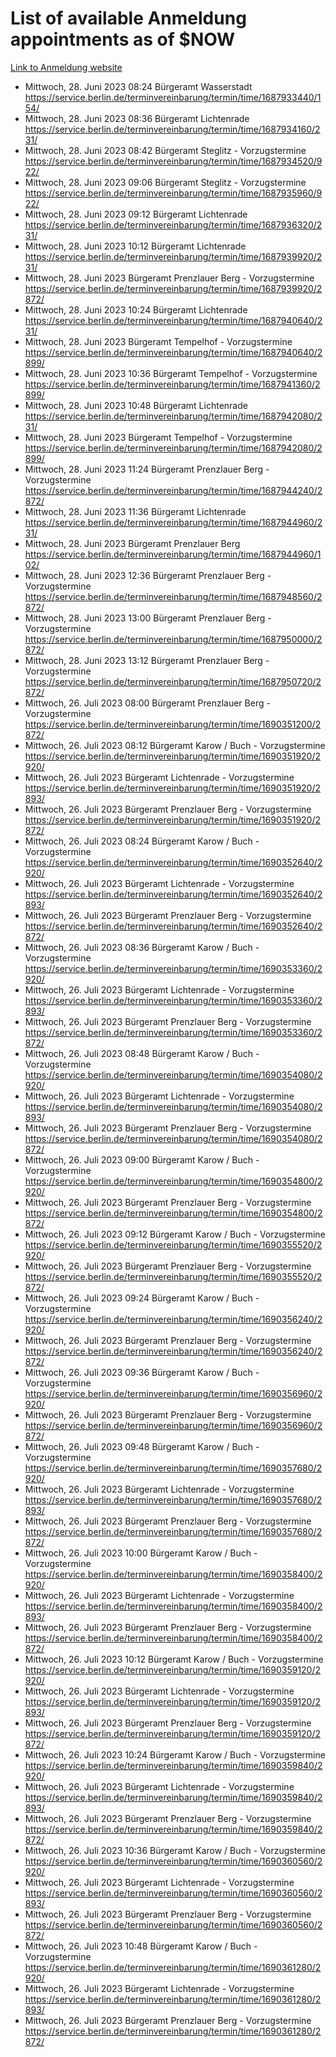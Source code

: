 # List of available Anmeldung appointments as of $NOW
[Link to Anmeldung website](https://service.berlin.de/terminvereinbarung/termin/tag.php?termin=1&anliegen[]=120686&dienstleisterlist=122210,122217,327316,122219,327312,122227,327314,122231,327346,122243,327348,122254,122252,329742,122260,329745,122262,329748,122271,327278,122273,327274,122277,327276,330436,122280,327294,122282,327290,122284,327292,122291,327270,122285,327266,122286,327264,122296,327268,150230,329760,122297,327286,122294,327284,122312,329763,122314,329775,122304,327330,122311,327334,122309,327332,317869,122281,327352,122279,329772,122283,122276,327324,122274,327326,122267,329766,122246,327318,122251,327320,122257,327322,122208,327298,122226,327300&herkunft=http%3A%2F%2Fservice.berlin.de%2Fdienstleistung%2F120686%2F)
- Mittwoch, 28. Juni 2023 08:24 Bürgeramt Wasserstadt https://service.berlin.de/terminvereinbarung/termin/time/1687933440/154/
- Mittwoch, 28. Juni 2023 08:36 Bürgeramt Lichtenrade https://service.berlin.de/terminvereinbarung/termin/time/1687934160/231/
- Mittwoch, 28. Juni 2023 08:42 Bürgeramt Steglitz - Vorzugstermine https://service.berlin.de/terminvereinbarung/termin/time/1687934520/922/
- Mittwoch, 28. Juni 2023 09:06 Bürgeramt Steglitz - Vorzugstermine https://service.berlin.de/terminvereinbarung/termin/time/1687935960/922/
- Mittwoch, 28. Juni 2023 09:12 Bürgeramt Lichtenrade https://service.berlin.de/terminvereinbarung/termin/time/1687936320/231/
- Mittwoch, 28. Juni 2023 10:12 Bürgeramt Lichtenrade https://service.berlin.de/terminvereinbarung/termin/time/1687939920/231/
- Mittwoch, 28. Juni 2023  Bürgeramt Prenzlauer Berg - Vorzugstermine https://service.berlin.de/terminvereinbarung/termin/time/1687939920/2872/
- Mittwoch, 28. Juni 2023 10:24 Bürgeramt Lichtenrade https://service.berlin.de/terminvereinbarung/termin/time/1687940640/231/
- Mittwoch, 28. Juni 2023  Bürgeramt Tempelhof - Vorzugstermine https://service.berlin.de/terminvereinbarung/termin/time/1687940640/2899/
- Mittwoch, 28. Juni 2023 10:36 Bürgeramt Tempelhof - Vorzugstermine https://service.berlin.de/terminvereinbarung/termin/time/1687941360/2899/
- Mittwoch, 28. Juni 2023 10:48 Bürgeramt Lichtenrade https://service.berlin.de/terminvereinbarung/termin/time/1687942080/231/
- Mittwoch, 28. Juni 2023  Bürgeramt Tempelhof - Vorzugstermine https://service.berlin.de/terminvereinbarung/termin/time/1687942080/2899/
- Mittwoch, 28. Juni 2023 11:24 Bürgeramt Prenzlauer Berg - Vorzugstermine https://service.berlin.de/terminvereinbarung/termin/time/1687944240/2872/
- Mittwoch, 28. Juni 2023 11:36 Bürgeramt Lichtenrade https://service.berlin.de/terminvereinbarung/termin/time/1687944960/231/
- Mittwoch, 28. Juni 2023  Bürgeramt Prenzlauer Berg https://service.berlin.de/terminvereinbarung/termin/time/1687944960/102/
- Mittwoch, 28. Juni 2023 12:36 Bürgeramt Prenzlauer Berg - Vorzugstermine https://service.berlin.de/terminvereinbarung/termin/time/1687948560/2872/
- Mittwoch, 28. Juni 2023 13:00 Bürgeramt Prenzlauer Berg - Vorzugstermine https://service.berlin.de/terminvereinbarung/termin/time/1687950000/2872/
- Mittwoch, 28. Juni 2023 13:12 Bürgeramt Prenzlauer Berg - Vorzugstermine https://service.berlin.de/terminvereinbarung/termin/time/1687950720/2872/
- Mittwoch, 26. Juli 2023 08:00 Bürgeramt Prenzlauer Berg - Vorzugstermine https://service.berlin.de/terminvereinbarung/termin/time/1690351200/2872/
- Mittwoch, 26. Juli 2023 08:12 Bürgeramt Karow / Buch - Vorzugstermine https://service.berlin.de/terminvereinbarung/termin/time/1690351920/2920/
- Mittwoch, 26. Juli 2023  Bürgeramt Lichtenrade - Vorzugstermine https://service.berlin.de/terminvereinbarung/termin/time/1690351920/2893/
- Mittwoch, 26. Juli 2023  Bürgeramt Prenzlauer Berg - Vorzugstermine https://service.berlin.de/terminvereinbarung/termin/time/1690351920/2872/
- Mittwoch, 26. Juli 2023 08:24 Bürgeramt Karow / Buch - Vorzugstermine https://service.berlin.de/terminvereinbarung/termin/time/1690352640/2920/
- Mittwoch, 26. Juli 2023  Bürgeramt Lichtenrade - Vorzugstermine https://service.berlin.de/terminvereinbarung/termin/time/1690352640/2893/
- Mittwoch, 26. Juli 2023  Bürgeramt Prenzlauer Berg - Vorzugstermine https://service.berlin.de/terminvereinbarung/termin/time/1690352640/2872/
- Mittwoch, 26. Juli 2023 08:36 Bürgeramt Karow / Buch - Vorzugstermine https://service.berlin.de/terminvereinbarung/termin/time/1690353360/2920/
- Mittwoch, 26. Juli 2023  Bürgeramt Lichtenrade - Vorzugstermine https://service.berlin.de/terminvereinbarung/termin/time/1690353360/2893/
- Mittwoch, 26. Juli 2023  Bürgeramt Prenzlauer Berg - Vorzugstermine https://service.berlin.de/terminvereinbarung/termin/time/1690353360/2872/
- Mittwoch, 26. Juli 2023 08:48 Bürgeramt Karow / Buch - Vorzugstermine https://service.berlin.de/terminvereinbarung/termin/time/1690354080/2920/
- Mittwoch, 26. Juli 2023  Bürgeramt Lichtenrade - Vorzugstermine https://service.berlin.de/terminvereinbarung/termin/time/1690354080/2893/
- Mittwoch, 26. Juli 2023  Bürgeramt Prenzlauer Berg - Vorzugstermine https://service.berlin.de/terminvereinbarung/termin/time/1690354080/2872/
- Mittwoch, 26. Juli 2023 09:00 Bürgeramt Karow / Buch - Vorzugstermine https://service.berlin.de/terminvereinbarung/termin/time/1690354800/2920/
- Mittwoch, 26. Juli 2023  Bürgeramt Prenzlauer Berg - Vorzugstermine https://service.berlin.de/terminvereinbarung/termin/time/1690354800/2872/
- Mittwoch, 26. Juli 2023 09:12 Bürgeramt Karow / Buch - Vorzugstermine https://service.berlin.de/terminvereinbarung/termin/time/1690355520/2920/
- Mittwoch, 26. Juli 2023  Bürgeramt Prenzlauer Berg - Vorzugstermine https://service.berlin.de/terminvereinbarung/termin/time/1690355520/2872/
- Mittwoch, 26. Juli 2023 09:24 Bürgeramt Karow / Buch - Vorzugstermine https://service.berlin.de/terminvereinbarung/termin/time/1690356240/2920/
- Mittwoch, 26. Juli 2023  Bürgeramt Prenzlauer Berg - Vorzugstermine https://service.berlin.de/terminvereinbarung/termin/time/1690356240/2872/
- Mittwoch, 26. Juli 2023 09:36 Bürgeramt Karow / Buch - Vorzugstermine https://service.berlin.de/terminvereinbarung/termin/time/1690356960/2920/
- Mittwoch, 26. Juli 2023  Bürgeramt Prenzlauer Berg - Vorzugstermine https://service.berlin.de/terminvereinbarung/termin/time/1690356960/2872/
- Mittwoch, 26. Juli 2023 09:48 Bürgeramt Karow / Buch - Vorzugstermine https://service.berlin.de/terminvereinbarung/termin/time/1690357680/2920/
- Mittwoch, 26. Juli 2023  Bürgeramt Lichtenrade - Vorzugstermine https://service.berlin.de/terminvereinbarung/termin/time/1690357680/2893/
- Mittwoch, 26. Juli 2023  Bürgeramt Prenzlauer Berg - Vorzugstermine https://service.berlin.de/terminvereinbarung/termin/time/1690357680/2872/
- Mittwoch, 26. Juli 2023 10:00 Bürgeramt Karow / Buch - Vorzugstermine https://service.berlin.de/terminvereinbarung/termin/time/1690358400/2920/
- Mittwoch, 26. Juli 2023  Bürgeramt Lichtenrade - Vorzugstermine https://service.berlin.de/terminvereinbarung/termin/time/1690358400/2893/
- Mittwoch, 26. Juli 2023  Bürgeramt Prenzlauer Berg - Vorzugstermine https://service.berlin.de/terminvereinbarung/termin/time/1690358400/2872/
- Mittwoch, 26. Juli 2023 10:12 Bürgeramt Karow / Buch - Vorzugstermine https://service.berlin.de/terminvereinbarung/termin/time/1690359120/2920/
- Mittwoch, 26. Juli 2023  Bürgeramt Lichtenrade - Vorzugstermine https://service.berlin.de/terminvereinbarung/termin/time/1690359120/2893/
- Mittwoch, 26. Juli 2023  Bürgeramt Prenzlauer Berg - Vorzugstermine https://service.berlin.de/terminvereinbarung/termin/time/1690359120/2872/
- Mittwoch, 26. Juli 2023 10:24 Bürgeramt Karow / Buch - Vorzugstermine https://service.berlin.de/terminvereinbarung/termin/time/1690359840/2920/
- Mittwoch, 26. Juli 2023  Bürgeramt Lichtenrade - Vorzugstermine https://service.berlin.de/terminvereinbarung/termin/time/1690359840/2893/
- Mittwoch, 26. Juli 2023  Bürgeramt Prenzlauer Berg - Vorzugstermine https://service.berlin.de/terminvereinbarung/termin/time/1690359840/2872/
- Mittwoch, 26. Juli 2023 10:36 Bürgeramt Karow / Buch - Vorzugstermine https://service.berlin.de/terminvereinbarung/termin/time/1690360560/2920/
- Mittwoch, 26. Juli 2023  Bürgeramt Lichtenrade - Vorzugstermine https://service.berlin.de/terminvereinbarung/termin/time/1690360560/2893/
- Mittwoch, 26. Juli 2023  Bürgeramt Prenzlauer Berg - Vorzugstermine https://service.berlin.de/terminvereinbarung/termin/time/1690360560/2872/
- Mittwoch, 26. Juli 2023 10:48 Bürgeramt Karow / Buch - Vorzugstermine https://service.berlin.de/terminvereinbarung/termin/time/1690361280/2920/
- Mittwoch, 26. Juli 2023  Bürgeramt Lichtenrade - Vorzugstermine https://service.berlin.de/terminvereinbarung/termin/time/1690361280/2893/
- Mittwoch, 26. Juli 2023  Bürgeramt Prenzlauer Berg - Vorzugstermine https://service.berlin.de/terminvereinbarung/termin/time/1690361280/2872/
